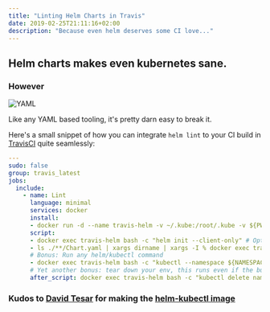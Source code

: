 ```yaml
---
title: "Linting Helm Charts in Travis"
date: 2019-02-25T21:11:16+02:00
description: "Because even helm deserves some CI love..."
---
```


## Helm charts makes even kubernetes sane.

### However

![YAML](/images/yaml.jpg)

Like any YAML based tooling, it's pretty darn easy to break it.

Here's a small snippet of how you can integrate `helm lint` to your CI build in [TravisCI](https://travis.com) quite seamlessly:

```yaml
---
sudo: false
group: travis_latest
jobs:
  include:
    - name: Lint
      language: minimal
      services: docker
      install:
      - docker run -d --name travis-helm -v ~/.kube:/root/.kube -v ${PWD}:/root/helm -e HELM_DIR=/root/helm -w /root/helm dtzar/helm-kubectl:2.12.3 /bin/sh -c "while true; do sleep 1; date; done" # This spins up our helm and kubectl docker image
      script:
      - docker exec travis-helm bash -c "helm init --client-only" # Optional, but needed in most cases
      - ls ./**/Chart.yaml | xargs dirname | xargs -I % docker exec travis-helm bash -c "helm lint %" # El Magico
      # Bonus: Run any helm/kubectl command
      - docker exec travis-helm bash -c "kubectl --namespace ${NAMESPACE} wait --for=condition=complete job/${NAMESPACE}-initializer-ftw --timeout=30s"
      # Yet another bonus: tear down your env, this runs even if the build failes
      after_script: docker exec travis-helm bash -c "kubectl delete namespace ${NAMESPACE} --wait=false && helm delete ${NAMESPACE} --purge"
```

### Kudos to [David Tesar](https://github.com/dtzar) for making the [helm-kubectl image](https://github.com/dtzar/helm-kubectl)
